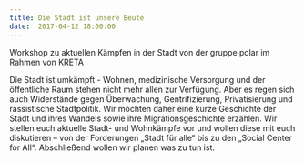 ```yaml
---
title: Die Stadt ist unsere Beute
date:  2017-04-12 18:00:00
---
```


Workshop zu aktuellen Kämpfen in der Stadt von der gruppe polar im Rahmen von KRETA



Die Stadt ist umkämpft -  Wohnen, medizinische Versorgung und der
öffentliche Raum stehen nicht mehr allen zur Verfügung. Aber es regen
sich auch Widerstände gegen Überwachung, Gentrifizierung, Privatisierung
und rassistische Stadtpolitik. Wir möchten daher eine kurze Geschichte
der Stadt
und ihres Wandels sowie ihre Migrationsgeschichte erzählen. Wir stellen
euch aktuelle Stadt- und Wohnkämpfe vor und wollen diese mit euch
diskutieren – von der Forderungen „Stadt für alle“ bis zu den „Social
Center for All“. Abschließend wollen wir planen was zu tun ist.


